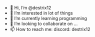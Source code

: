 - 👋 Hi, I’m @destrix12
- 👀 I’m interested in lot of things
- 🌱 I’m currently learning programming
- 💞️ I’m looking to collaborate on ...
- 📫 How to reach me: discord: destrix12 

<!---
destrix12/destrix12 is a ✨ special ✨ repository because its `README.md` (this file) appears on your GitHub profile.
You can click the Preview link to take a look at your changes.
--->
